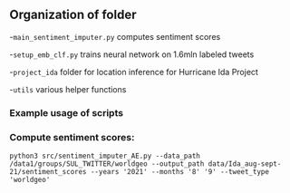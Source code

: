 ## Organization of folder

-`main_sentiment_imputer.py` computes sentiment scores

-`setup_emb_clf.py` trains neural network on 1.6mln labeled tweets

-`project_ida` folder for location inference for Hurricane Ida Project

-`utils` various helper functions

### Example usage of scripts

### Compute sentiment scores:
```
python3 src/sentiment_imputer_AE.py --data_path /data1/groups/SUL_TWITTER/worldgeo --output_path data/Ida_aug-sept-21/sentiment_scores --years '2021' --months '8' '9' --tweet_type 'worldgeo'
```


